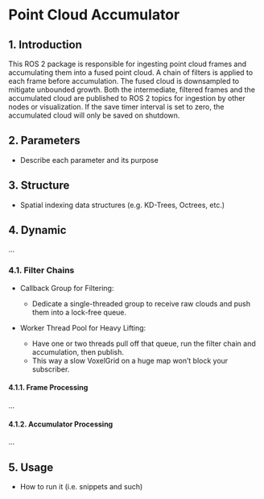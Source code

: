 # Point Cloud Accumulator

## 1. Introduction
This ROS 2 package is responsible for ingesting point cloud frames and accumulating them into a fused point cloud. A chain of filters is applied to each frame before accumulation. The fused cloud is downsampled to mitigate unbounded growth. Both the intermediate, filtered frames and the accumulated cloud are published to ROS 2 topics for ingestion by other nodes or visualization. If the save timer interval is set to zero, the accumulated cloud will only be saved on shutdown.



## 2. Parameters
+ Describe each parameter and its purpose



## 3. Structure
+ Spatial indexing data structures (e.g. KD-Trees, Octrees, etc.)



## 4. Dynamic
...

### 4.1. Filter Chains
+ Callback Group for Filtering:
    * Dedicate a single-threaded group to receive raw clouds and push them into a lock-free queue.

+ Worker Thread Pool for Heavy Lifting:
    * Have one or two threads pull off that queue, run the filter chain and accumulation, then publish.
    * This way a slow VoxelGrid on a huge map won’t block your subscriber.

#### 4.1.1. Frame Processing
...

#### 4.1.2. Accumulator Processing
...



## 5. Usage
+ How to run it (i.e. snippets and such)
